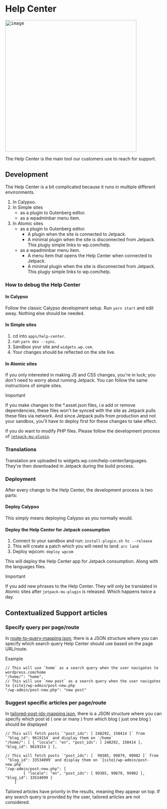 # Help Center

<kbd><img width="417" alt="image" src="https://github.com/Automattic/wp-calypso/assets/17054134/05e99f88-59ea-4303-889c-bd6b9cc52ce7"></kbd>

The Help Center is the main tool our customers use to reach for support.

## Development

The Help Center is a bit complicated because it runs in multiple different environments.

1. In Calypso.
2. In Simple sites
   - as a plugin to Gutenberg editor.
   - as a wpadminbar menu item.
3. In Atomic sites
   - as a plugin to Gutenberg editor.
     - A plugin when the site is connected to Jetpack.
     - A minimal plugin when the site is disconnected from Jetpack. This plugiy simple links to wp.com/help.
   - as a wpadminbar menu item.
     - A menu item that opens the Help Center when connected to Jetpack.
     - A minimal plugin when the site is disconnected from Jetpack. This plugiy simple links to wp.com/help.

### How to debug the Help Center

#### In Calypso

Follow the classic Calypso development setup. Run `yarn start` and edit away. Nothing else should be needed.

#### In Simple sites

1. cd into `apps/help-center`.
2. run `yarn dev --sync`.
3. Sandbox your site and `widgets.wp.com`.
4. Your changes should be reflected on the site live.

#### In Atomic sites

If you only interested in making JS and CSS changes, you're in luck; you don't need to worry about running Jetpack. You can follow the same instructions of simple sites.

> [!IMPORTANT]
> If you make changes to the \*.asset.json files, i.e add or remove dependencies, these files won't be synced with the site as Jetpack pulls these files via network. And since Jetpack pulls from production and not your sandbox, you'll have to deploy first for these changes to take effect.

If you do want to modify PHP files. Please follow the development process of [`jetpack-mu-plugin`](https://github.com/Automattic/jetpack/blob/trunk/projects/packages/jetpack-mu-wpcom/README.md).

### Translations

Translation are uploaded to widgets.wp.com/help-center/languages. They're then downloaded in Jetpack during the build process.

### Deployment

After every change to the Help Center, the development process is two parts:

#### Deploy Calypso

This simply means deploying Calypso as you normally would.

#### Deploy the Help Center for Jetpack consumption
1. Connect to your sandbox and run: `install-plugin.sh hc --release`
2. This will create a patch which you will need to land: `arc land`
3. Deploy wpcom: `deploy wpcom`

This will deploy the Help Center app for Jetpack consumption. Along with the languages files.

> [!IMPORTANT]
> If you add new phrases to the Help Center. They will only be translated in Atomic sites after `jetpack-mu-plugin` is released. Which happens twice a day.

## Contextualized Support articles

### Specify query per page/route

In [route-to-query-mapping.json](https://github.com/Automattic/wp-calypso/blob/add/tailored_posts_help_center/packages/help-center/src/route-to-query-mapping.json), there is a JSON structure where you can specify which search query Help Center should use based on the page URL/route.

Example

```
// This will use `home` as a search query when the user navigates to wordpress.com/home
"/home/": "home",
// This will use `new post` as a search query when the user navigates to {site}/wp-admin/post-new.php
"/wp-admin/post-new.php": "new post"
```

### Suggest specific articles per page/route

In [tailored-post-ids-mapping.json](https://github.com/Automattic/wp-calypso/blob/add/tailored_posts_help_center/packages/help-center/src/tailored-post-ids-mapping.json), there is a JSON structure where you can specify which post id ( one or many ) from which blog ( just one blog ) should be displayed

```
// This will fetch posts `"post_ids": [ 248292, 150414 ]` from `"blog_id": 9619154` and display them on `/home`
"/home/": [ { "locale": "en", "post_ids": [ 248292, 150414 ], "blog_id": 9619154 } ],

// This will fetch posts `"post_ids": [  99385, 99879, 99982 ]` from `"blog_id": 33534099` and display them on `{site}/wp-admin/post-new.php`
"/wp-admin/post-new.php": [
		{ "locale": "en", "post_ids": [ 99385, 99879, 99982 ], "blog_id": 33534099 }
	]
```

Tailored articles have priority in the results, meaning they appear on top. If any search query is provided by the user, tailored articles are not considered.
